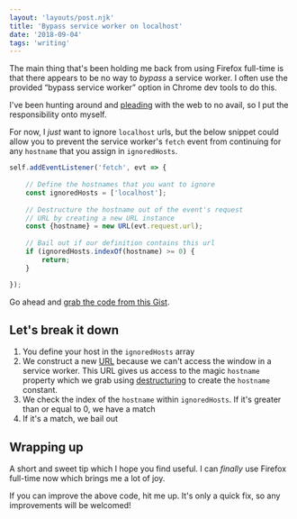 ```yaml
---
layout: 'layouts/post.njk'
title: 'Bypass service worker on localhost'
date: '2018-09-04'
tags: 'writing'
---
```


The main thing that's been holding me back from using Firefox full-time is that there appears to be no way to _bypass_ a service worker. I often use the provided “bypass service worker” option in Chrome dev tools to do this.

I've been hunting around and [pleading](https://toots.hankchizljaw.io/@hankchizljaw/100666743737034549) with the web to no avail, so I put the responsibility onto myself.

For now, I _just_ want to ignore `localhost` urls, but the below snippet could allow you to prevent the service worker's `fetch` event from continuing for any `hostname` that you assign in `ignoredHosts`.

```javascript
self.addEventListener('fetch', evt => {
    
    // Define the hostnames that you want to ignore
    const ignoredHosts = ['localhost'];
    
    // Destructure the hostname out of the event's request 
    // URL by creating a new URL instance
    const {hostname} = new URL(evt.request.url);
	
    // Bail out if our definition contains this url
    if (ignoredHosts.indexOf(hostname) >= 0) {
        return;
    }

});
```

Go ahead and [grab the code from this Gist](https://gist.github.com/hankchizljaw/ab90fadcf33de890f303ea483cd83515).

## Let's break it down

1. You define your host in the `ignoredHosts` array
2. We construct a new [URL](https://developer.mozilla.org/en-US/docs/Web/API/URL/URL) because we can't access the window in a service worker. This URL gives us access to the magic `hostname` property which we grab using [destructuring](https://css-tricks.com/learning-gutenberg-4-modern-javascript-syntax/#article-header-id-4) to create the `hostname` constant.
3. We check the index of the `hostname` within `ignoredHosts`. If it's greater than or equal to 0, we have a match
4. If it's a match, we bail out

## Wrapping up

A short and sweet tip which I hope you find useful. I can _finally_ use Firefox full-time now which brings me a lot of joy. 

If you can improve the above code, hit me up. It's only a quick fix, so any improvements will be welcomed!
